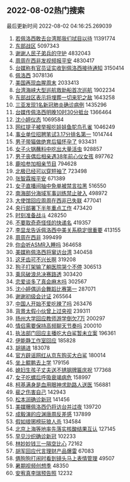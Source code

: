 ## 2022-08-02热门搜索 
最后更新时间 2022-08-02 04:16:25.269039 
1. [若佩洛西敢去台湾那我们拭目以待](https://s.weibo.com/weibo?q=%23%E8%8B%A5%E4%BD%A9%E6%B4%9B%E8%A5%BF%E6%95%A2%E5%8E%BB%E5%8F%B0%E6%B9%BE%E9%82%A3%E6%88%91%E4%BB%AC%E6%8B%AD%E7%9B%AE%E4%BB%A5%E5%BE%85%23&Refer=top) 11391774
1. [东部战区](https://s.weibo.com/weibo?q=%23%E4%B8%9C%E9%83%A8%E6%88%98%E5%8C%BA%23&Refer=top) 5097343
1. [谢谢人民子弟兵的守护](https://s.weibo.com/weibo?q=%23%E8%B0%A2%E8%B0%A2%E4%BA%BA%E6%B0%91%E5%AD%90%E5%BC%9F%E5%85%B5%E7%9A%84%E5%AE%88%E6%8A%A4%23&Refer=top) 4832043
1. [周周在西非发视频报平安](https://s.weibo.com/weibo?q=%23%E5%91%A8%E5%91%A8%E5%9C%A8%E8%A5%BF%E9%9D%9E%E5%8F%91%E8%A7%86%E9%A2%91%E6%8A%A5%E5%B9%B3%E5%AE%89%23&Refer=top) 4830417
1. [台媒称有官员证实收到佩洛西接待通知](https://s.weibo.com/weibo?q=%23%E5%8F%B0%E5%AA%92%E7%A7%B0%E6%9C%89%E5%AE%98%E5%91%98%E8%AF%81%E5%AE%9E%E6%94%B6%E5%88%B0%E4%BD%A9%E6%B4%9B%E8%A5%BF%E6%8E%A5%E5%BE%85%E9%80%9A%E7%9F%A5%23&Refer=top) 3150414
1. [佩洛西](https://s.weibo.com/weibo?q=%23%E4%BD%A9%E6%B4%9B%E8%A5%BF%23&Refer=top) 3078136
1. [美国再现血腥周末](https://s.weibo.com/weibo?q=%23%E7%BE%8E%E5%9B%BD%E5%86%8D%E7%8E%B0%E8%A1%80%E8%85%A5%E5%91%A8%E6%9C%AB%23&Refer=top) 2033413
1. [台湾海峡大型巡航救助船首次巡航](https://s.weibo.com/weibo?q=%23%E5%8F%B0%E6%B9%BE%E6%B5%B7%E5%B3%A1%E5%A4%A7%E5%9E%8B%E5%B7%A1%E8%88%AA%E6%95%91%E5%8A%A9%E8%88%B9%E9%A6%96%E6%AC%A1%E5%B7%A1%E8%88%AA%23&Refer=top) 1902234
1. [东部战区表示将埋葬一切来犯之敌](https://s.weibo.com/weibo?q=%23%E4%B8%9C%E9%83%A8%E6%88%98%E5%8C%BA%E8%A1%A8%E7%A4%BA%E5%B0%86%E5%9F%8B%E8%91%AC%E4%B8%80%E5%88%87%E6%9D%A5%E7%8A%AF%E4%B9%8B%E6%95%8C%23&Refer=top) 1643258
1. [三亚发现1名新冠肺炎确诊病例](https://s.weibo.com/weibo?q=%23%E4%B8%89%E4%BA%9A%E5%8F%91%E7%8E%B01%E5%90%8D%E6%96%B0%E5%86%A0%E8%82%BA%E7%82%8E%E7%A1%AE%E8%AF%8A%E7%97%85%E4%BE%8B%23&Refer=top) 1435296
1. [台媒传佩洛西明晚10时30分抵台](https://s.weibo.com/weibo?q=%23%E5%8F%B0%E5%AA%92%E4%BC%A0%E4%BD%A9%E6%B4%9B%E8%A5%BF%E6%98%8E%E6%99%9A10%E6%97%B630%E5%88%86%E6%8A%B5%E5%8F%B0%23&Refer=top) 1366464
1. [沈小婷仪态](https://s.weibo.com/weibo?q=%23%E6%B2%88%E5%B0%8F%E5%A9%B7%E4%BB%AA%E6%80%81%23&Refer=top) 1069584
1. [网红提子被举报吃娃娃鱼鸵鸟孔雀](https://s.weibo.com/weibo?q=%23%E7%BD%91%E7%BA%A2%E6%8F%90%E5%AD%90%E8%A2%AB%E4%B8%BE%E6%8A%A5%E5%90%83%E5%A8%83%E5%A8%83%E9%B1%BC%E9%B8%B5%E9%B8%9F%E5%AD%94%E9%9B%80%23&Refer=top) 1046249
1. [事业单位招聘笔试3.17分排名第一](https://s.weibo.com/weibo?q=%23%E4%BA%8B%E4%B8%9A%E5%8D%95%E4%BD%8D%E6%8B%9B%E8%81%98%E7%AC%94%E8%AF%953.17%E5%88%86%E6%8E%92%E5%90%8D%E7%AC%AC%E4%B8%80%23&Refer=top) 1014744
1. [男子带猫做绝育后猫怀孕了](https://s.weibo.com/weibo?q=%23%E7%94%B7%E5%AD%90%E5%B8%A6%E7%8C%AB%E5%81%9A%E7%BB%9D%E8%82%B2%E5%90%8E%E7%8C%AB%E6%80%80%E5%AD%95%E4%BA%86%23&Refer=top) 933431
1. [女子火锅蘸料中吃出大量活虫](https://s.weibo.com/weibo?q=%23%E5%A5%B3%E5%AD%90%E7%81%AB%E9%94%85%E8%98%B8%E6%96%99%E4%B8%AD%E5%90%83%E5%87%BA%E5%A4%A7%E9%87%8F%E6%B4%BB%E8%99%AB%23&Refer=top) 928857
1. [男子丧偶后相亲遇38年前心仪女孩](https://s.weibo.com/weibo?q=%23%E7%94%B7%E5%AD%90%E4%B8%A7%E5%81%B6%E5%90%8E%E7%9B%B8%E4%BA%B2%E9%81%8738%E5%B9%B4%E5%89%8D%E5%BF%83%E4%BB%AA%E5%A5%B3%E5%AD%A9%23&Refer=top) 897762
1. [鹿哈参加相亲节目](https://s.weibo.com/weibo?q=%23%E9%B9%BF%E5%93%88%E5%8F%82%E5%8A%A0%E7%9B%B8%E4%BA%B2%E8%8A%82%E7%9B%AE%23&Refer=top) 794628
1. [北极已经可以穿短袖了](https://s.weibo.com/weibo?q=%23%E5%8C%97%E6%9E%81%E5%B7%B2%E7%BB%8F%E5%8F%AF%E4%BB%A5%E7%A9%BF%E7%9F%AD%E8%A2%96%E4%BA%86%23&Refer=top) 723498
1. [张智霖报平安](https://s.weibo.com/weibo?q=%23%E5%BC%A0%E6%99%BA%E9%9C%96%E6%8A%A5%E5%B9%B3%E5%AE%89%23&Refer=top) 671389
1. [女子直播间抽中免单被禁言拉黑](https://s.weibo.com/weibo?q=%23%E5%A5%B3%E5%AD%90%E7%9B%B4%E6%92%AD%E9%97%B4%E6%8A%BD%E4%B8%AD%E5%85%8D%E5%8D%95%E8%A2%AB%E7%A6%81%E8%A8%80%E6%8B%89%E9%BB%91%23&Refer=top) 516550
1. [南海部分海域军事训练禁止驶入](https://s.weibo.com/weibo?q=%23%E5%8D%97%E6%B5%B7%E9%83%A8%E5%88%86%E6%B5%B7%E5%9F%9F%E5%86%9B%E4%BA%8B%E8%AE%AD%E7%BB%83%E7%A6%81%E6%AD%A2%E9%A9%B6%E5%85%A5%23&Refer=top) 498972
1. [大使馆回应周周在西非已失联](https://s.weibo.com/weibo?q=%23%E5%A4%A7%E4%BD%BF%E9%A6%86%E5%9B%9E%E5%BA%94%E5%91%A8%E5%91%A8%E5%9C%A8%E8%A5%BF%E9%9D%9E%E5%B7%B2%E5%A4%B1%E8%81%94%23&Refer=top) 477041
1. [央行部署下半年重点工作](https://s.weibo.com/weibo?q=%23%E5%A4%AE%E8%A1%8C%E9%83%A8%E7%BD%B2%E4%B8%8B%E5%8D%8A%E5%B9%B4%E9%87%8D%E7%82%B9%E5%B7%A5%E4%BD%9C%23&Refer=top) 473420
1. [时刻准备战斗](https://s.weibo.com/weibo?q=%23%E6%97%B6%E5%88%BB%E5%87%86%E5%A4%87%E6%88%98%E6%96%97%23&Refer=top) 428250
1. [不要取奇奇怪怪的快递名](https://s.weibo.com/weibo?q=%23%E4%B8%8D%E8%A6%81%E5%8F%96%E5%A5%87%E5%A5%87%E6%80%AA%E6%80%AA%E7%9A%84%E5%BF%AB%E9%80%92%E5%90%8D%23&Refer=top) 419357
1. [李显龙告诉佩洛西中美关系稳定很重要](https://s.weibo.com/weibo?q=%23%E6%9D%8E%E6%98%BE%E9%BE%99%E5%91%8A%E8%AF%89%E4%BD%A9%E6%B4%9B%E8%A5%BF%E4%B8%AD%E7%BE%8E%E5%85%B3%E7%B3%BB%E7%A8%B3%E5%AE%9A%E5%BE%88%E9%87%8D%E8%A6%81%23&Refer=top) 413155
1. [周周在西非](https://s.weibo.com/weibo?q=%23%E5%91%A8%E5%91%A8%E5%9C%A8%E8%A5%BF%E9%9D%9E%23&Refer=top) 399499
1. [你会听ASMR入睡吗](https://s.weibo.com/weibo?q=%23%E4%BD%A0%E4%BC%9A%E5%90%ACASMR%E5%85%A5%E7%9D%A1%E5%90%97%23&Refer=top) 364658
1. [美媒称佩洛西将窜访台湾](https://s.weibo.com/weibo?q=%23%E7%BE%8E%E5%AA%92%E7%A7%B0%E4%BD%A9%E6%B4%9B%E8%A5%BF%E5%B0%86%E7%AA%9C%E8%AE%BF%E5%8F%B0%E6%B9%BE%23&Refer=top) 340458
1. [这牙齿可不兴长啊](https://s.weibo.com/weibo?q=%23%E8%BF%99%E7%89%99%E9%BD%BF%E5%8F%AF%E4%B8%8D%E5%85%B4%E9%95%BF%E5%95%8A%23&Refer=top) 319208
1. [狗子打架输了躺医院哭个不停](https://s.weibo.com/weibo?q=%23%E7%8B%97%E5%AD%90%E6%89%93%E6%9E%B6%E8%BE%93%E4%BA%86%E8%BA%BA%E5%8C%BB%E9%99%A2%E5%93%AD%E4%B8%AA%E4%B8%8D%E5%81%9C%23&Refer=top) 306513
1. [乘风破浪总决赛路透](https://s.weibo.com/weibo?q=%23%E4%B9%98%E9%A3%8E%E7%A0%B4%E6%B5%AA%E6%80%BB%E5%86%B3%E8%B5%9B%E8%B7%AF%E9%80%8F%23&Refer=top) 303420
1. [恋爱谈多了真会麻木吗](https://s.weibo.com/weibo?q=%23%E6%81%8B%E7%88%B1%E8%B0%88%E5%A4%9A%E4%BA%86%E7%9C%9F%E4%BC%9A%E9%BA%BB%E6%9C%A8%E5%90%97%23&Refer=top) 302567
1. [沈小婷偶运会舞蹈比赛第一](https://s.weibo.com/weibo?q=%23%E6%B2%88%E5%B0%8F%E5%A9%B7%E5%81%B6%E8%BF%90%E4%BC%9A%E8%88%9E%E8%B9%88%E6%AF%94%E8%B5%9B%E7%AC%AC%E4%B8%80%23&Refer=top) 287071
1. [谢谢初级会计证](https://s.weibo.com/weibo?q=%23%E8%B0%A2%E8%B0%A2%E5%88%9D%E7%BA%A7%E4%BC%9A%E8%AE%A1%E8%AF%81%23&Refer=top) 265564
1. [中国人开始不爱吃辣了吗](https://s.weibo.com/weibo?q=%23%E4%B8%AD%E5%9B%BD%E4%BA%BA%E5%BC%80%E5%A7%8B%E4%B8%8D%E7%88%B1%E5%90%83%E8%BE%A3%E4%BA%86%E5%90%97%23&Refer=top) 263476
1. [背景太假小伙曾上过央视](https://s.weibo.com/weibo?q=%23%E8%83%8C%E6%99%AF%E5%A4%AA%E5%81%87%E5%B0%8F%E4%BC%99%E6%9B%BE%E4%B8%8A%E8%BF%87%E5%A4%AE%E8%A7%86%23&Refer=top) 239311
1. [扬州大学回应教师游学倒欠7万](https://s.weibo.com/weibo?q=%23%E6%89%AC%E5%B7%9E%E5%A4%A7%E5%AD%A6%E5%9B%9E%E5%BA%94%E6%95%99%E5%B8%88%E6%B8%B8%E5%AD%A6%E5%80%92%E6%AC%A07%E4%B8%87%23&Refer=top) 200297
1. [情侣需要保持高频聊天节奏吗](https://s.weibo.com/weibo?q=%23%E6%83%85%E4%BE%A3%E9%9C%80%E8%A6%81%E4%BF%9D%E6%8C%81%E9%AB%98%E9%A2%91%E8%81%8A%E5%A4%A9%E8%8A%82%E5%A5%8F%E5%90%97%23&Refer=top) 200010
1. [执法部门回应主播吃大白鲨暂未立案](https://s.weibo.com/weibo?q=%23%E6%89%A7%E6%B3%95%E9%83%A8%E9%97%A8%E5%9B%9E%E5%BA%94%E4%B8%BB%E6%92%AD%E5%90%83%E5%A4%A7%E7%99%BD%E9%B2%A8%E6%9A%82%E6%9C%AA%E7%AB%8B%E6%A1%88%23&Refer=top) 196361
1. [伊能静工作室回应](https://s.weibo.com/weibo?q=%23%E4%BC%8A%E8%83%BD%E9%9D%99%E5%B7%A5%E4%BD%9C%E5%AE%A4%E5%9B%9E%E5%BA%94%23&Refer=top) 185828
1. [胡锡进](https://s.weibo.com/weibo?q=%E8%83%A1%E9%94%A1%E8%BF%9B&Refer=top) 183078
1. [官方辟谣网红从京东购买大白鲨](https://s.weibo.com/weibo?q=%23%E5%AE%98%E6%96%B9%E8%BE%9F%E8%B0%A3%E7%BD%91%E7%BA%A2%E4%BB%8E%E4%BA%AC%E4%B8%9C%E8%B4%AD%E4%B9%B0%E5%A4%A7%E7%99%BD%E9%B2%A8%23&Refer=top) 180014
1. [坐上鲲鹏去上学](https://s.weibo.com/weibo?q=%23%E5%9D%90%E4%B8%8A%E9%B2%B2%E9%B9%8F%E5%8E%BB%E4%B8%8A%E5%AD%A6%23&Refer=top) 179156
1. [媳妇生孩子丈夫送不锈钢牌匾庆祝](https://s.weibo.com/weibo?q=%23%E5%AA%B3%E5%A6%87%E7%94%9F%E5%AD%A9%E5%AD%90%E4%B8%88%E5%A4%AB%E9%80%81%E4%B8%8D%E9%94%88%E9%92%A2%E7%89%8C%E5%8C%BE%E5%BA%86%E7%A5%9D%23&Refer=top) 177368
1. [女子吃螺后呼吸衰竭病危](https://s.weibo.com/weibo?q=%23%E5%A5%B3%E5%AD%90%E5%90%83%E8%9E%BA%E5%90%8E%E5%91%BC%E5%90%B8%E8%A1%B0%E7%AB%AD%E7%97%85%E5%8D%B1%23&Refer=top) 158997
1. [柯基满身是血用眼神求助路人送医](https://s.weibo.com/weibo?q=%23%E6%9F%AF%E5%9F%BA%E6%BB%A1%E8%BA%AB%E6%98%AF%E8%A1%80%E7%94%A8%E7%9C%BC%E7%A5%9E%E6%B1%82%E5%8A%A9%E8%B7%AF%E4%BA%BA%E9%80%81%E5%8C%BB%23&Refer=top) 156881
1. [裴之伤害自己](https://s.weibo.com/weibo?q=%23%E8%A3%B4%E4%B9%8B%E4%BC%A4%E5%AE%B3%E8%87%AA%E5%B7%B1%23&Refer=top) 142943
1. [松本润确诊新冠](https://s.weibo.com/weibo?q=%23%E6%9D%BE%E6%9C%AC%E6%B6%A6%E7%A1%AE%E8%AF%8A%E6%96%B0%E5%86%A0%23&Refer=top) 141456
1. [美媒曝佩洛西仍将访台并过夜](https://s.weibo.com/weibo?q=%23%E7%BE%8E%E5%AA%92%E6%9B%9D%E4%BD%A9%E6%B4%9B%E8%A5%BF%E4%BB%8D%E5%B0%86%E8%AE%BF%E5%8F%B0%E5%B9%B6%E8%BF%87%E5%A4%9C%23&Refer=top) 139720
1. [成毅演的应渊唐周反差感](https://s.weibo.com/weibo?q=%23%E6%88%90%E6%AF%85%E6%BC%94%E7%9A%84%E5%BA%94%E6%B8%8A%E5%94%90%E5%91%A8%E5%8F%8D%E5%B7%AE%E6%84%9F%23&Refer=top) 137899
1. [假如琅琊榜玩狼人杀](https://s.weibo.com/weibo?q=%E5%81%87%E5%A6%82%E7%90%85%E7%90%8A%E6%A6%9C%E7%8E%A9%E7%8B%BC%E4%BA%BA%E6%9D%80&Refer=top) 134584
1. [北京上海等地率先落实核酸结果互认](https://s.weibo.com/weibo?q=%23%E5%8C%97%E4%BA%AC%E4%B8%8A%E6%B5%B7%E7%AD%89%E5%9C%B0%E7%8E%87%E5%85%88%E8%90%BD%E5%AE%9E%E6%A0%B8%E9%85%B8%E7%BB%93%E6%9E%9C%E4%BA%92%E8%AE%A4%23&Refer=top) 127145
1. [早见沙织确诊新冠](https://s.weibo.com/weibo?q=%23%E6%97%A9%E8%A7%81%E6%B2%99%E7%BB%87%E7%A1%AE%E8%AF%8A%E6%96%B0%E5%86%A0%23&Refer=top) 102233
1. [林妙妙钱三一隔空比心](https://s.weibo.com/weibo?q=%23%E6%9E%97%E5%A6%99%E5%A6%99%E9%92%B1%E4%B8%89%E4%B8%80%E9%9A%94%E7%A9%BA%E6%AF%94%E5%BF%83%23&Refer=top) 72162
1. [胡军回应代言理财产品爆雷](https://s.weibo.com/weibo?q=%23%E8%83%A1%E5%86%9B%E5%9B%9E%E5%BA%94%E4%BB%A3%E8%A8%80%E7%90%86%E8%B4%A2%E4%BA%A7%E5%93%81%E7%88%86%E9%9B%B7%23&Refer=top) 67083
1. [俩狗狗打闹时看到镜头马上表情管理](https://s.weibo.com/weibo?q=%23%E4%BF%A9%E7%8B%97%E7%8B%97%E6%89%93%E9%97%B9%E6%97%B6%E7%9C%8B%E5%88%B0%E9%95%9C%E5%A4%B4%E9%A9%AC%E4%B8%8A%E8%A1%A8%E6%83%85%E7%AE%A1%E7%90%86%23&Refer=top) 49507
1. [暑期视频创想季](https://s.weibo.com/weibo?q=%E6%9A%91%E6%9C%9F%E8%A7%86%E9%A2%91%E5%88%9B%E6%83%B3%E5%AD%A3&Refer=top) 48350
1. [安宥真李瑞预告照](https://s.weibo.com/weibo?q=%23%E5%AE%89%E5%AE%A5%E7%9C%9F%E6%9D%8E%E7%91%9E%E9%A2%84%E5%91%8A%E7%85%A7%23&Refer=top) 12232
